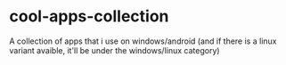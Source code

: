 # cool-apps-collection
A collection of apps that i use on windows/android (and if there is a linux variant avaible, it'll be under the windows/linux category)
